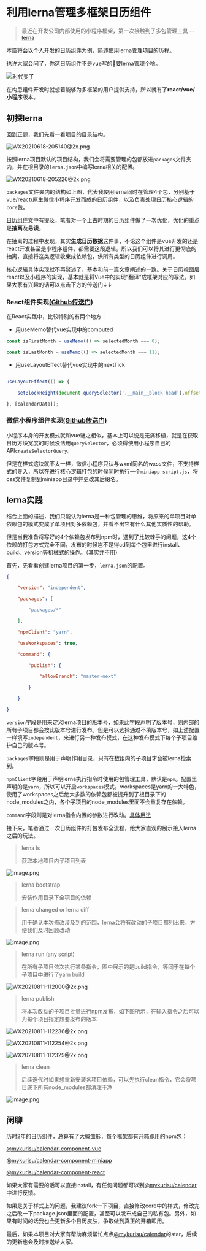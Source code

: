 # 利用lerna管理多框架日历组件

> 最近在开发公司内部使用的小程序框架，第一次接触到了多包管理工具 -- [lerna](https://github.com/lerna/lerna/)

本篇将会以个人开发的[日历组件](https://juejin.cn/post/6946154756721115166)为例，简述使用lerna管理项目的历程。

也许大家会问了，你这日历组件不是vue写的🐴要lerna管理个啥。

![时代变了](https://p6-juejin.byteimg.com/tos-cn-i-k3u1fbpfcp/95987c4030c244bda407ea1076d1182a~tplv-k3u1fbpfcp-watermark.image)

在构思组件开发时就想着能够为多框架的用户提供支持，所以就有了**react/vue/小程序**版本。

## 初探lerna

回到正题，我们先看一看项目的目录结构。

![WX20210618-205140@2x.png](https://p9-juejin.byteimg.com/tos-cn-i-k3u1fbpfcp/c517857c5fc447369f340b13ccc00f17~tplv-k3u1fbpfcp-watermark.image)

按照lerna项目默认的项目结构，我们会将需要管理的包都放进`packages`文件夹内，并在根目录的`lerna.json`中编写lerna相关的配置。

![WX20210618-205226@2x.png](https://p3-juejin.byteimg.com/tos-cn-i-k3u1fbpfcp/79a9c5b6d86643c88328b64b205ec6e8~tplv-k3u1fbpfcp-watermark.image)

`packages`文件夹内的结构如上图，代表我使用lerna同时在管理4个包，分别基于vue/react/原生微信小程序开发而成的日历组件，以及负责处理日历核心逻辑的`core`包。

[日历组件](https://juejin.cn/post/6946154756721115166)文中有提及，笔者对一个上古时期的日历组件做了一次优化，优化的重点是**抽离**及**易读**。

在抽离的过程中发现，其实**生成日历数据**这件事，不论这个组件是vue开发的还是react开发甚至是小程序组件，都需要这段逻辑。所以我们可以将其进行更彻底的抽离，直接将这类逻辑收束成依赖包，供所有类型的日历组件进行调用。

核心逻辑具体实现就不再赘述了，基本和前一篇文章阐述的一致。关于日历视图层react以及小程序的实现，基本就是将Vue中的实现“翻译”成框架对应的写法。如果大家有兴趣的话可以点击下方的传送门↓↓

### React组件实现[(Github传送门)](https://github.com/mykurisu/calendar/tree/master-next/packages/react)

在React实践中，比较特别的有两个地方：

- 用useMemo替代vue实现中的computed

```javascript
const isFirstMonth = useMemo(() => selectedMonth === 0);

const isLastMonth = useMemo(() => selectedMonth === 11);
```

- 用useLayoutEffect替代vue实现中的nextTick

```javascript

useLayoutEffect(() => {

    setBlockHeight(document.querySelector('.__main__block-head').offsetWidth + "px");

}, [calendarData]);

```

### 微信小程序组件实现[(Github传送门)](https://github.com/mykurisu/calendar/tree/master-next/packages/miniapp)

小程序本身的开发模式就和vue谜之相似，基本上可以说是无痛移植，就是在获取日历方块宽度的时候没法用`querySelector`，必须得使用小程序自己的API`createSelectorQuery`。

但是在样式这块就不太一样，微信小程序只认与wxml同名的wxss文件，不支持样式的导入，所以在进行核心逻辑打包的时候同时执行一个`miniapp-script.js`，将css文件复制到miniapp目录中并更改其后缀名。

## lerna实践

结合上面的描述，我们只能认为lerna是一种包管理的思维，将原来的单项目对单依赖包的模式变成了单项目对多依赖包，并看不出它有什么其他实质性的帮助。

但是当我准备将写好的4个依赖包发布到npm时，遇到了比较棘手的问题，这4个依赖的打包方式完全不同，发布的时候岂不是得cd到每个包里进行install、build、version等机械式的操作。（其实并不用）

首先，先看看创建lerna项目的第一步，`lerna.json`的配置。

```json
{

    "version": "independent",

    "packages": [

        "packages/*"

    ],

    "npmClient": "yarn",

    "useWorkspaces": true,

    "command": {

        "publish": {

            "allowBranch": "master-next"

        }

    }

}
```

`version`字段是用来定义lerna项目的版本号，如果此字段声明了版本号，则内部的所有子项目都会按此版本号进行发布。但是可以选择通过不填版本号，如上述配置一样填写`independent`，来进行另一种发布模式，在这种发布模式下每个子项目维护自己的版本号。

`packages`字段则是用于声明作用目录，只有在数组内的子项目才会被lerna检索到。

`npmClient`字段用于声明lerna执行指令时使用的包管理工具，默认是`npm`。配置里声明的是`yarn`，所以可以开启`workspaces`模式。workspaces是yarn的一大特色，使用了workspaces之后绝大多数的依赖包都被提升到了根目录下的node_modules之内，各个子项目的node_modules里面不会重复存在依赖。

`command`字段则是对lerna指令内置的参数进行改动。[具体用法](https://github.com/lerna/lerna#lernajson)

接下来，笔者通过一次日历组件的打包发布全流程，给大家直观的展示接入lerna之后的玩法。

> lerna ls
>
> 获取本地项目内子项目列表

![image.png](https://p1-juejin.byteimg.com/tos-cn-i-k3u1fbpfcp/f8a48605c1674f8283ba1b1678368b5f~tplv-k3u1fbpfcp-watermark.image)

> lerna bootstrap
>
> 安装作用目录下全项目的依赖

> lerna changed or lerna diff
>
> 用于确认本次修改涉及到的范围，lerna会将有改动的子项目都列出来，方便我们及时回顾改动

![image.png](https://p9-juejin.byteimg.com/tos-cn-i-k3u1fbpfcp/2989ac4b9f2043998eb715180f3107a8~tplv-k3u1fbpfcp-watermark.image)

> lerna run (any script)
>
> 在所有子项目依次执行某条指令，图中展示的是build指令，等同于在每个子项目中进行了yarn build

![WX20210811-112000@2x.png](https://p1-juejin.byteimg.com/tos-cn-i-k3u1fbpfcp/4f9fcf109835416c9c6bb3de86f52db6~tplv-k3u1fbpfcp-watermark.image)

> lerna publish
>
> 将本次改动的子项目批量进行npm发布，如下图所示，在输入指令之后可以为每个项目指定想要发布的版本

![WX20210811-112236@2x.png](https://p9-juejin.byteimg.com/tos-cn-i-k3u1fbpfcp/c70ec8b5413848e3b7cd80684370fb08~tplv-k3u1fbpfcp-watermark.image)

![WX20210811-112254@2x.png](https://p9-juejin.byteimg.com/tos-cn-i-k3u1fbpfcp/f2d8c7a5dedb42cda40bb65537ab2b5d~tplv-k3u1fbpfcp-watermark.image)

![WX20210811-112329@2x.png](https://p1-juejin.byteimg.com/tos-cn-i-k3u1fbpfcp/2be216f970b847f2829690c4cf682e2b~tplv-k3u1fbpfcp-watermark.image)

> lerna clean
>
> 后续迭代时如果想重新安装各项目依赖，可以先执行clean指令，它会将项目底下所有node_modules都清理干净

![image.png](https://p3-juejin.byteimg.com/tos-cn-i-k3u1fbpfcp/c631a8a26ee44979a89865bec56053c3~tplv-k3u1fbpfcp-watermark.image)

## 闲聊

历时2年的日历组件，总算有了大概雏形，每个框架都有开箱即用的npm包：

[@mykurisu/calendar-component-vue](https://www.npmjs.com/package/@mykurisu/calendar-component-vue)

[@mykurisu/calendar-component-miniapp](https://www.npmjs.com/package/@mykurisu/calendar-component-miniapp)

[@mykurisu/calendar-component-react](https://www.npmjs.com/package/@mykurisu/calendar-component-react)

如果大家有需要的话可以直接install，有任何问题都可以到[@mykurisu/calendar](https://github.com/mykurisu/calendar)中进行反馈。

如果是关于样式上的问题，我建议fork一下项目，直接修改core中的样式，修改完之后改一下package.json里面的配置，甚至可以发布成自己的私有包。另外，如果有时间的话我也会更新多个日历皮肤，争取做到真正的开箱即用。

最后，如果本项目对大家有帮助麻烦帮忙点点[@mykurisu/calendar](https://github.com/mykurisu/calendar)的star，后续的更新也会及时推送给大家。